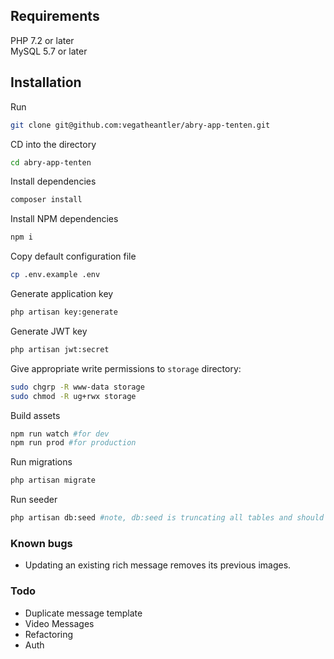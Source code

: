 ## Requirements

PHP 7.2 or later  
MySQL 5.7 or later

## Installation

Run

```bash
git clone git@github.com:vegatheantler/abry-app-tenten.git
```

CD into the directory

```bash
cd abry-app-tenten
```

Install dependencies

```bash
composer install
```

Install NPM dependencies

```bash
npm i
```

Copy default configuration file

```bash
cp .env.example .env
```

Generate application key

```bash
php artisan key:generate
```

Generate JWT key

```bash
php artisan jwt:secret
```

Give appropriate write permissions to `storage` directory:

```bash
sudo chgrp -R www-data storage
sudo chmod -R ug+rwx storage
```

Build assets

```bash
npm run watch #for dev
npm run prod #for production
```

Run migrations

```bash
php artisan migrate
```

Run seeder

```bash
php artisan db:seed #note, db:seed is truncating all tables and should only be run once in production.
```

### Known bugs

- Updating an existing rich message removes its previous images.

### Todo

- Duplicate message template
- Video Messages
- Refactoring
- Auth
